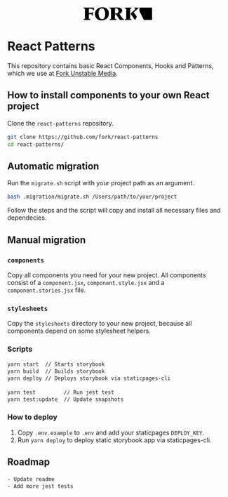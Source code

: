 <div align="center">
  <a href="https://www.fork.de">
    <img src="./assets/fork-logo.png" width="156" height="30" alt="Fork Logo" />
  </a>
</div>

# React Patterns

This repository contains basic React Components, Hooks and Patterns, which we use at [Fork Unstable Media](https://www.fork.de/).

## How to install components to your own React project

Clone the `react-patterns` repository.

```sh
git clone https://github.com/fork/react-patterns
cd react-patterns/
```

## Automatic migration

Run the `migrate.sh` script with your project path as an argument.

```sh
bash .migration/migrate.sh /Users/path/to/your/project
```

Follow the steps and the script will copy and install all necessary files and dependecies.

## Manual migration

### `components`

Copy all components you need for your new project. All components consist of a `component.jsx`, `component.style.jsx` and a `component.stories.jsx` file.

### `stylesheets`

Copy the `stylesheets` directory to your new project, because all components depend on some stylesheet helpers.

### Scripts

```shell
yarn start  // Starts storybook
yarn build  // Builds storybook
yarn deploy // Deploys storybook via staticpages-cli

yarn test         // Run jest test
yarn test:update  // Update snapshots

```

### How to deploy

1. Copy `.env.example` to `.env` and add your staticpages `DEPLOY_KEY`.
2. Run `yarn deploy` to deploy static storybook app via staticpages-cli.

## Roadmap

    - Update readme
    - Add more jest tests
